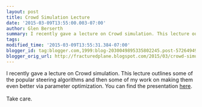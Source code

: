 ```yaml
---
layout: post
title: Crowd Simulation Lecture
date: '2015-03-09T13:55:00.003-07:00'
author: Glen Berserth
summary: I recently gave a lecture on Crowd simulation. This lecture outlines some of the popular steering algorithms and then some of my work on making them even better via parameter optimization. You can find the presentation <a href="http://fracturedplane.com/presentations/CrowdSimulation/CrowdSimulation.html#/" target="_blank">here</a>.
tags: 
modified_time: '2015-03-09T13:55:31.384-07:00'
blogger_id: tag:blogger.com,1999:blog-2030049895335802245.post-572649490231452871
blogger_orig_url: http://fracturedplane.blogspot.com/2015/03/crowd-simulation-lecture.html
---
```


I recently gave a lecture on Crowd simulation. This lecture outlines some of the popular steering algorithms and then some of my work on making them even better via parameter optimization. You can find the presentation <a href="http://fracturedplane.com/presentations/CrowdSimulation/CrowdSimulation.html#/" target="_blank">here</a>.<br /><br />Take care.